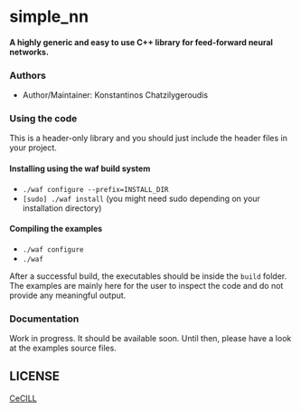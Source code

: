 # simple_nn

#### A highly generic and easy to use C++ library for feed-forward neural networks.

### Authors

- Author/Maintainer: Konstantinos Chatzilygeroudis

### Using the code

This is a header-only library and you should just include the header files in your project.

#### Installing using the waf build system

- `./waf configure --prefix=INSTALL_DIR`
- `[sudo] ./waf install` (you might need sudo depending on your installation directory)

#### Compiling the examples

- `./waf configure`
- `./waf`

After a successful build, the executables should be inside the `build` folder. The examples are mainly here for the user to inspect the code and do not provide any meaningful output.

### Documentation

Work in progress. It should be available soon. Until then, please have a look at the examples source files.


## LICENSE

[CeCILL]

[CeCILL]: http://www.cecill.info/index.en.html

